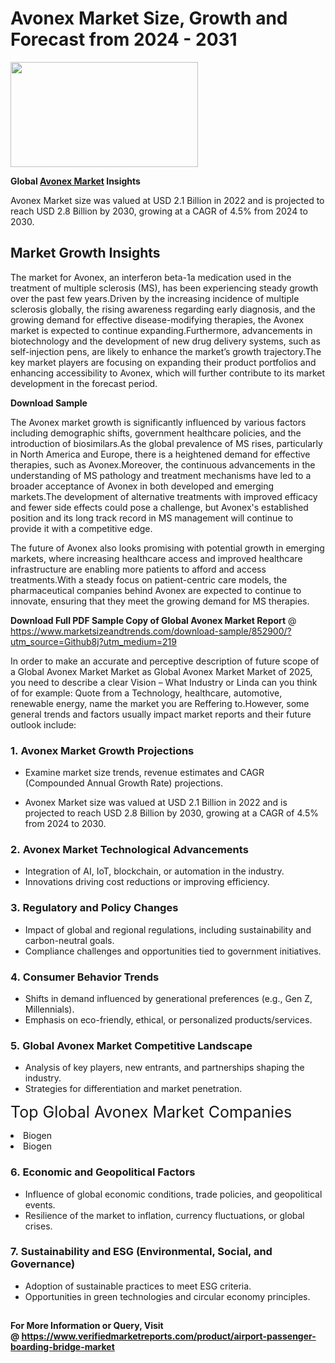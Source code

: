 <H1>Avonex Market Size, Growth and Forecast from 2024 - 2031</H1><img class="aligncenter size-medium wp-image-584254" src="https://thirdeyenews.in/wp-content/uploads/2024/09/Global-Market-Research-300x168.jpeg" alt="" width="300" height="168" /><p><strong>Global&nbsp;<a href="https://www.marketsizeandtrends.com/download-sample/852900/?utm_source=Github8j?utm_medium=219">Avonex Market</a> Insights</strong></p><p>Avonex Market size was valued at USD 2.1 Billion in 2022 and is projected to reach USD 2.8 Billion by 2030, growing at a CAGR of 4.5% from 2024 to 2030.</p><p><h2>Market Growth Insights</h2> <p>The market for Avonex, an interferon beta-1a medication used in the treatment of multiple sclerosis (MS), has been experiencing steady growth over the past few years.Driven by the increasing incidence of multiple sclerosis globally, the rising awareness regarding early diagnosis, and the growing demand for effective disease-modifying therapies, the Avonex market is expected to continue expanding.Furthermore, advancements in biotechnology and the development of new drug delivery systems, such as self-injection pens, are likely to enhance the market’s growth trajectory.The key market players are focusing on expanding their product portfolios and enhancing accessibility to Avonex, which will further contribute to its market development in the forecast period.</p> <p><strong>Download Sample</strong></p> <p>The Avonex market growth is significantly influenced by various factors including demographic shifts, government healthcare policies, and the introduction of biosimilars.As the global prevalence of MS rises, particularly in North America and Europe, there is a heightened demand for effective therapies, such as Avonex.Moreover, the continuous advancements in the understanding of MS pathology and treatment mechanisms have led to a broader acceptance of Avonex in both developed and emerging markets.The development of alternative treatments with improved efficacy and fewer side effects could pose a challenge, but Avonex's established position and its long track record in MS management will continue to provide it with a competitive edge.</p> <p>The future of Avonex also looks promising with potential growth in emerging markets, where increasing healthcare access and improved healthcare infrastructure are enabling more patients to afford and access treatments.With a steady focus on patient-centric care models, the pharmaceutical companies behind Avonex are expected to continue to innovate, ensuring that they meet the growing demand for MS therapies.</p> <p><span class=""><strong>Download Full PDF Sample Copy of Global Avonex Market Report</strong> @ <a href="https://www.marketsizeandtrends.com/download-sample/852900/?utm_source=Github8j?utm_medium=219" target="_blank">https://www.marketsizeandtrends.com/download-sample/852900/?utm_source=Github8j?utm_medium=219</a></span></p><p>In order to make an accurate and perceptive description of future scope of a Global&nbsp;Avonex Market Market as Global&nbsp;Avonex Market Market of 2025, you need to describe a clear Vision &ndash; What Industry or Linda can you think of for example: Quote from a Technology, healthcare, automotive, renewable energy, name the market you are Reffering to.However, some general trends and factors usually impact market reports and their future outlook include:</p><h3>1.&nbsp;<strong>Avonex Market Growth Projections</strong></h3><ul><li>Examine market size trends, revenue estimates and CAGR (Compounded Annual Growth Rate) projections.</li><li><p>Avonex Market size was valued at USD 2.1 Billion in 2022 and is projected to reach USD 2.8 Billion by 2030, growing at a CAGR of 4.5% from 2024 to 2030.</p></li></ul><h3>2.&nbsp;<strong>Avonex Market Technological Advancements</strong></h3><ul><li>Integration of AI, IoT, blockchain, or automation in the industry.</li><li>Innovations driving cost reductions or improving efficiency.</li></ul><h3>3.&nbsp;<strong>Regulatory and Policy Changes</strong></h3><ul><li>Impact of global and regional regulations, including sustainability and carbon-neutral goals.</li><li>Compliance challenges and opportunities tied to government initiatives.</li></ul><h3>4.&nbsp;<strong>Consumer Behavior Trends</strong></h3><ul><li>Shifts in demand influenced by generational preferences (e.g., Gen Z, Millennials).</li><li>Emphasis on eco-friendly, ethical, or personalized products/services.</li></ul><h3>5.&nbsp;<strong>Global Avonex Market Competitive Landscape</strong></h3><ul><li>Analysis of key players, new entrants, and partnerships shaping the industry.</li><li>Strategies for differentiation and market penetration.</li></ul><p data-pm-slice="1 1 []"><span style="color: inherit; font-family: inherit; font-size: 25px;">Top Global Avonex Market Companies</span></p><div class="" data-test-id=""><p><li>Biogen</li><li> Biogen</li></p></div><h3>6.&nbsp;<strong>Economic and Geopolitical Factors</strong></h3><ul><li>Influence of global economic conditions, trade policies, and geopolitical events.</li><li>Resilience of the market to inflation, currency fluctuations, or global crises.</li></ul><h3>7.&nbsp;<strong>Sustainability and ESG (Environmental, Social, and Governance)</strong></h3><ul><li>Adoption of sustainable practices to meet ESG criteria.</li><li>Opportunities in green technologies and circular economy principles.</li></ul><h2><strong style="font-size: 14px;">For More Information or Query, Visit @&nbsp;</strong><a style="background-color: #ffffff; font-size: 14px;" href="https://www.marketsizeandtrends.com/report/avonex-market/" target="_blank">https://www.verifiedmarketreports.com/product/airport-passenger-boarding-bridge-market</a></h2>